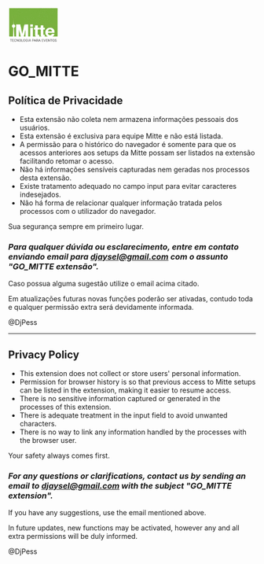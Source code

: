 ![Alt text](/IMG/logoentidade.gif?raw=true "Mitte")
# GO_MITTE 

## Política de Privacidade

- Esta extensão não coleta nem armazena informações pessoais dos usuários.
- Esta extensão é exclusiva para equipe Mitte e não está listada.
- A permissão para o histórico do navegador é somente para que os acessos anteriores aos setups da Mitte possam ser listados na extensão facilitando retomar o acesso. 
- Não há informações sensíveis capturadas nem geradas nos processos desta extensão. 
- Existe tratamento adequado no campo input para evitar caracteres indesejados. 
- Não há forma de relacionar qualquer informação tratada pelos processos com o utilizador do navegador. 

Sua segurança sempre em primeiro lugar.

### ***Para qualquer dúvida ou esclarecimento, entre em contato enviando email para djaysel@gmail.com com o assunto "GO_MITTE extensão".***

Caso possua alguma sugestão utilize o email acima citado.

Em atualizações futuras novas funções poderão ser ativadas, contudo toda e qualquer permissão extra será devidamente informada.

@DjPess

---

## Privacy Policy

- This extension does not collect or store users' personal information.
- Permission for browser history is so that previous access to Mitte setups can be listed in the extension, making it easier to resume access.
- There is no sensitive information captured or generated in the processes of this extension.
- There is adequate treatment in the input field to avoid unwanted characters.
- There is no way to link any information handled by the processes with the browser user.

Your safety always comes first.

### ***For any questions or clarifications, contact us by sending an email to djaysel@gmail.com with the subject "GO_MITTE extension".***

If you have any suggestions, use the email mentioned above.

In future updates, new functions may be activated, however any and all extra permissions will be duly informed.

@DjPess
